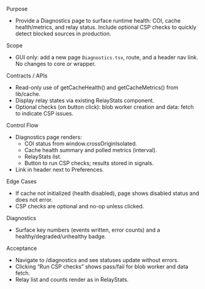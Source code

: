 Purpose
- Provide a Diagnostics page to surface runtime health: COI, cache health/metrics, and relay status. Include optional CSP checks to quickly detect blocked sources in production.

Scope
- GUI only: add a new page `Diagnostics.tsx`, route, and a header nav link. No changes to core or wrapper.

Contracts / APIs
- Read-only use of getCacheHealth() and getCacheMetrics() from lib/cache.
- Display relay states via existing RelayStats component.
- Optional checks (on button click): blob worker creation and data: fetch to indicate CSP issues.

Control Flow
- Diagnostics page renders:
  - COI status from window.crossOriginIsolated.
  - Cache health summary and polled metrics (interval).
  - RelayStats list.
  - Button to run CSP checks; results stored in signals.
- Link in header next to Preferences.

Edge Cases
- If cache not initialized (health disabled), page shows disabled status and does not error.
- CSP checks are optional and no-op unless clicked.

Diagnostics
- Surface key numbers (events written, error counts) and a healthy/degraded/unhealthy badge.

Acceptance
- Navigate to /diagnostics and see statuses update without errors.
- Clicking “Run CSP checks” shows pass/fail for blob worker and data fetch.
- Relay list and counts render as in RelayStats.
